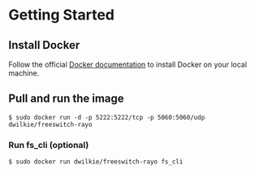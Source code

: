 # Getting Started

## Install Docker

Follow the official [Docker documentation](https://docs.docker.com/engine/installation/) to install Docker on your local machine.

## Pull and run the image

```
$ sudo docker run -d -p 5222:5222/tcp -p 5060:5060/udp dwilkie/freeswitch-rayo
```

###

### Run fs_cli (optional)

```
$ sudo docker run dwilkie/freeswitch-rayo fs_cli
```
